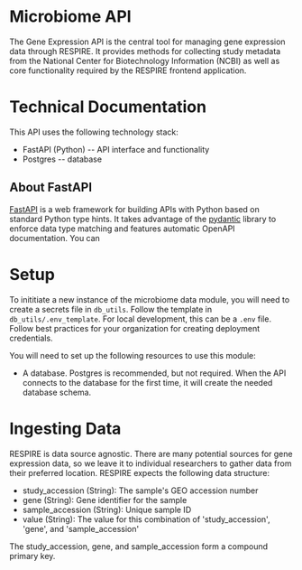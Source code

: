 # Microbiome API

The Gene Expression API is the central tool for managing gene expression data through RESPIRE. It provides methods for collecting study metadata from the National Center for Biotechnology Information (NCBI) as well as core functionality required by the RESPIRE frontend application.

# Technical Documentation 

This API uses the following technology stack:

* FastAPI (Python) -- API interface and functionality
* Postgres -- database

## About FastAPI

[FastAPI](https://fastapi.tiangolo.com/#:~:text=FastAPI%20is%20a%20modern%2C%20fast,the%20fastest%20Python%20frameworks%20available.) is a web framework for building APIs with Python based on standard Python type hints. It takes advantage of the [pydantic](https://docs.pydantic.dev/) library to enforce data type matching and features automatic OpenAPI documentation. You can 

# Setup

To inititiate a new instance of the microbiome data module, you will need to create a secrets file in `db_utils`. Follow the template in `db_utils/.env_template`. For local development, this can be a `.env` file. Follow best practices for your organization for creating deployment credentials.

You will need to set up the following resources to use this module:

* A database. Postgres is recommended, but not required. When the API connects to the database for the first time, it will create the needed database schema.


# Ingesting Data

RESPIRE is data source agnostic. There are many potential sources for gene expression data, so we leave it to individual researchers to gather data from their preferred location. RESPIRE expects the following data structure:

- study_accession (String): The sample's GEO accession number
- gene (String): Gene identifier for the sample
- sample_accession (String): Unique sample ID
- value (String): The value for this combination of 'study_accession', 'gene', and 'sample_accession'

The study_accession, gene, and sample_accession form a compound primary key.
